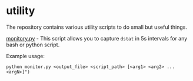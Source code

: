 # utility
The repository contains various utility scripts to do small but useful things.

[monitory.py](monitor.py) - This script allows you to capture `dstat` in 5s intervals for any bash or python script.

Example usage: 

`python monitor.py <output_file> <script_path> [<arg1> <arg2> ... <argN>]")`
